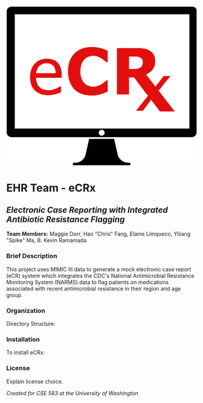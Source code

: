 ![logo](eCRx_logo.png)  
  
# EHR Team - eCRx
## *Electronic Case Reporting with Integrated Antibiotic Resistance Flagging*  
**Team Members:** Maggie Dorr, Hao "Chris" Fang, Elaine Limqueco, Yiliang "Spike" Ma, B. Kevin Ramamada  
  
### Brief Description  
This project uses MIMIC III data to generate a mock electronic case report (eCR) system which integrates the CDC's National Antimicrobial Resistance Monitoring System (NARMS) data to flag patients on medications associated with recent antimicrobial resistance in their region and age group.  
  
### Organization  
Directory Structure:  

### Installation  
To install eCRx:  
  
### License  
Explain license choice.  




*Created for CSE 583 at the University of Washington*
